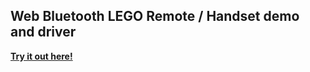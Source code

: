 ## Web Bluetooth LEGO Remote / Handset demo and driver

**[Try it out here!](https://larsgk.github.io/lego-handset/)**